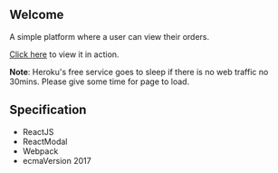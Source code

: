 ## Welcome

A simple platform where a user can view their orders.

[Click here](https://online-products.herokuapp.com/) to view it in action.

**Note**: Heroku's free service goes to sleep if there is no web traffic no 30mins. Please give some time for page to load.

## Specification

* ReactJS
* ReactModal
* Webpack
* ecmaVersion 2017
